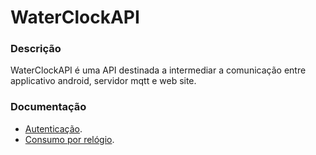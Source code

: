 # WaterClockAPI

### Descrição
WaterClockAPI é uma API destinada a intermediar a comunicação entre applicativo android, servidor mqtt e web site.


### Documentação
- [Autenticação](/docs/authentication.md).
- [Consumo por relógio](/docs/get_all_consumption_by_id.md).